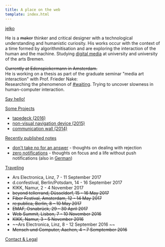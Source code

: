 ```yaml
---
title: A place on the web
template: index.html
---
```


[jelko](#its-me)

<a name="its-me"></a>

He is a ~~maker~~ thinker and critical designer with a technological understanding and humanistic curiosity. His works occur with the context of a time formed by algorithmitisation and are exploring the interaction of the human and the machine. Studying [digital media](http://digitalmedia-bremen.de/) at university and university of the arts Bremen.

~~Currently at Edenspiekermann in Amsterdam.~~<br/>
He is working on a thesis as part of the graduate seminar "media art interaction" with Prof. Frieder Nake:<br/> Researching the phenomenon of [#waiting](/projects/waiting). Trying to uncover slowness in human-computer interaction.

<!--#interaction #media #art #machines #products #watching #writing #waiting-->

[Say hello!](http://twitter.com/jelkoarnds)

[Some Projects](#projects)

<a name="projects"></a>

* [tapedeck (2016)](/projects/tapedeck/)
* [non-visual navigation device (2015)](/projects/navigation)<!--* [perception experiment in VR](/projects/VR-experiment)-->
* [communication wall (2014)](/projects/wall)

[Recently published notes](#writing)

<a name="writing"></a>

* [don't take no for an answer](https://medium.com/@jelkoarnds/dont-take-no-for-an-answer-c9428ccd658e) - thoughts on dealing with rejection
* [zero notifications](https://medium.com/@jelko/notification-zero-b8fd5868ff78) - thoughts on focus and a life without push notifications (also in [German](https://medium.com/@jelko/null-benachrichtigungen-44b9bdbbf5ba))

[Traveling](#travel)

<a name="travel"></a>

* Ars Electronica, Linz, 7 - 11 September 2017
* d.confestival, Berlin/Potsdam, 14 - 16 September 2017
* KIKK, Namur, 2 - 4 November 2017
* ~~beyond tellerrand, Düsseldorf, 15 - 16 May 2017~~
* ~~Fiber Festival, Amsterdam, 12 - 14 May 2017~~
* ~~re:publica, Berlin, 8 - 10 May 2017~~
* ~~EMAF, Osnabrück, 29 - 30 April 2017~~
* ~~Web Summit, Lisbon, 7 - 10 November 2016~~
* ~~KIKK, Namur, 3 - 5 November 2016~~
* ~~Ars Electronica, Linz, 8 - 12 September 2016 ~~
* ~~Mensch und Computer, Aachen, 4 - 7 Semptember 2016~~

[Contact & Legal](/contact-and-legal/)
